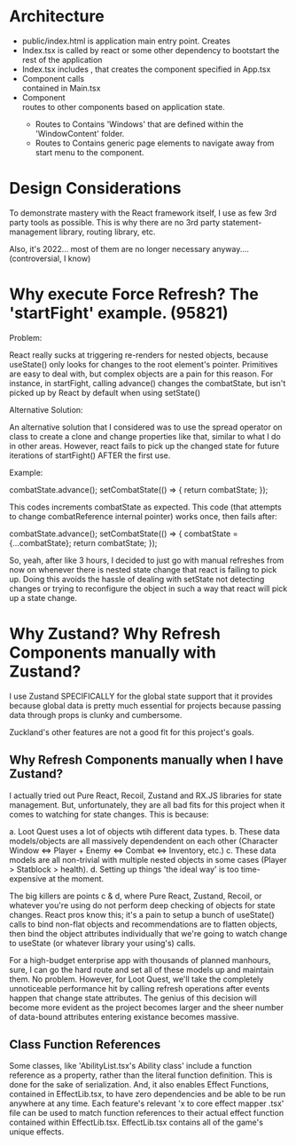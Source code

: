 # Architecture

-   public/index.html is application main entry point. Creates <div id="root"></div>
-   Index.tsx is called by react or some other dependency to bootstart the rest of the application
-   Index.tsx includes <App />, that creates the component specified in App.tsx
-   Component <App /> calls <Main /> contained in Main.tsx
-   Component <Main /> routes to other components based on application state.
    -   Routes to <PlayPage />
        Contains 'Windows' that are defined within the 'WindowContent' folder.
    -   Routes to <IntroPage />
        Contains generic page elements to navigate away from start menu to the <PlayPage /> component.

# Design Considerations

To demonstrate mastery with the React framework itself, I use as few 3rd party tools as possible. This is why there are no 3rd party statement-management library, routing library, etc.

Also, it's 2022... most of them are no longer necessary anyway.... (controversial, I know)

# Why execute Force Refresh? The 'startFight' example. (95821)

Problem:

React really sucks at triggering re-renders for nested objects, because useState() only looks for changes to the root element's pointer.
Primitives are easy to deal with, but complex objects are a pain for this reason.
For instance, in startFight, calling advance() changes the combatState, but isn't picked up by React by default when using setState()

Alternative Solution:

An alternative solution that I considered was to use the spread operator on class to create a clone and change properties like that, similar to what I do in other areas.
However, react fails to pick up the changed state for future iterations of startFight() AFTER the first use.

Example:

combatState.advance();
setCombatState(() => {
return combatState;
});

This codes increments combatState as expected. This code (that attempts to change combatReference internal pointer) works once, then fails after:

combatState.advance();
setCombatState(() => {
combatState = {...combatState};
return combatState;
});

So, yeah, after like 3 hours, I decided to just go with manual refreshes from now on whenever there is nested state change that react is failing to pick up.
Doing this avoids the hassle of dealing with setState not detecting changes or trying to reconfigure the object in such a way that react will pick up a state change.

# Why Zustand? Why Refresh Components manually with Zustand?

I use Zustand SPECIFICALLY for the global state support that it provides because global data is pretty much essential for projects because passing data through props is clunky and cumbersome.

Zuckland's other features are not a good fit for this project's goals.

## Why Refresh Components manually when I have Zustand?

I actually tried out Pure React, Recoil, Zustand and RX.JS libraries for state management. But, unfortunately, they are all bad fits for this project when it comes to watching for state changes. This is because:

a. Loot Quest uses a lot of objects wtih different data types.
b. These data models/objects are all massively dependendent on each other (Character Window <=> Player + Enemy <=> Combat <=> Inventory, etc.)
c. These data models are all non-trivial with multiple nested objects in some cases (Player > Statblock > health).
d. Setting up things 'the ideal way' is too time-expensive at the moment.

The big killers are points c & d, where Pure React, Zustand, Recoil, or whatever you're using do not perform deep checking of objects for state changes. React pros know this; it's a pain to setup a bunch of useState() calls to bind non-flat objects and recommendations are to flatten objects, then bind the object attributes individually that we're going to watch change to useState (or whatever library your using's) calls.

For a high-budget enterprise app with thousands of planned manhours, sure, I can go the hard route and set all of these models up and maintain them. No problem. However, for Loot Quest, we'll take the completely unnoticeable performance hit by calling refresh operations after events happen that change state attributes. The genius of this decision will become more evident as the project becomes larger and the sheer number of data-bound attributes entering existance becomes massive.

## Class Function References

Some classes, like 'AbilityList.tsx's Ability class' include a function reference as a property, rather than the literal function definition.
This is done for the sake of serialization. And, it also enables Effect Functions, contained in EffectLib.tsx, to have zero dependencies and be able to be run anywhere at any time.
Each feature's relevant 'x to core effect mapper .tsx' file can be used to match function references to their actual effect function contained within EffectLib.tsx.
EffectLib.tsx contains all of the game's unique effects.
